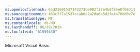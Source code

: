 ```yaml
---
ms.openlocfilehash: 6ad21691537142273be902f37e4bdf85e0f68311
ms.sourcegitcommit: 483c777a1537ccab6a2a2da6a5d1fe4470dd0e7e
ms.translationtype: MT
ms.contentlocale: nb-NO
ms.lasthandoff: 06/19/2019
ms.locfileid: "61559430"
---
```

Microsoft Visual Basic